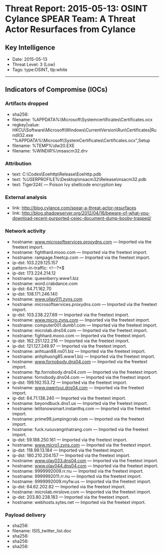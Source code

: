 # Threat Report: 2015-05-13: OSINT Cylance SPEAR Team: A Threat Actor Resurfaces from Cylance


## Key Intelligence
* Date: 2015-05-13
* Threat Level: 3 (Low)
* Tags: type:OSINT, tlp:white

---

## Indicators of Compromise (IOCs)
### Artifacts dropped
* sha256: <sha256>
* filename: %APPDATA%\Microsoft\Systemcertificates\Certificates.ocx
* regkey|value: HKCU\Software\Microsoft\Windows\CurrentVersion\Run\Certificates|Rundll32.exe "%APPDATA%\Microsoft\SystemCertificates\Certificates.ocx",Setup
* filename: %TEMP%\dw20.EXE
* filename: %WINDIR%\msascm32.drv

### Attribution
* text: C:\Codes\Eoehttp\Release\Eoehttp.pdb
* text: %USERPROFILE%\Desktop\msacm32\Release\msacm32.pdb
* text: Tiger324{ — Poison Ivy shellcode encryption key

### External analysis
* link: http://blog.cylance.com/spear-a-threat-actor-resurfaces
* link: http://blog.shadowserver.org/2012/04/16/beware-of-what-you-download-recent-purported-ceiec-document-dump-booby-trapped/

### Network activity
* hostname: www.microsoftservices.proxydns.com — Imported via the freetext import.
* hostname: fighthard.mooo.com — Imported via the freetext import.
* hostname: rampage.freetcp.com — Imported via the freetext import.
* ip-dst: 103.229.125.157
* pattern-in-traffic: <!--?*$
* ip-dst: 173.224.214.12
* hostname: queenberry.www1.biz
* hostname: word.crabdance.com
* ip-dst: 64.71.162.70
* ip-dst: 108.171.246.140
* hostname: www.ollay011.zyns.com
* hostname: microsoftservices.proxydns.com — Imported via the freetext import.
* ip-dst: 103.238.227.69 — Imported via the freetext import.
* hostname: www.micro.zyns.com — Imported via the freetext import.
* hostname: computer001.dumb1.com — Imported via the freetext import.
* hostname: microlab.dns04.com — Imported via the freetext import.
* hostname: fighhard.mooo.com — Imported via the freetext import.
* ip-dst: 162.251.122.216 — Imported via the freetext import.
* ip-dst: 121.127.249.97 — Imported via the freetext import.
* hostname: anhtuan88.ns01.biz — Imported via the freetext import.
* hostname: anhphuong85.www1.biz — Imported via the freetext import.
* hostname: www.fornobody.dns04.com — Imported via the freetext import.
* hostname: ftp.fornobody.dns04.com — Imported via the freetext import.
* hostname: fornobody.dns04.com — Imported via the freetext import.
* ip-dst: 199.192.153.72 — Imported via the freetext import.
* hostname: www.qwertyui.dns04.com — Imported via the freetext import.
* ip-dst: 64.71.138.240 — Imported via the freetext import.
* hostname: beyondbuck.dns1.us — Imported via the freetext import.
* hostname: letitsnowsmart.instanthq.com — Imported via the freetext import.
* hostname: prime98.jumpingcrab.com — Imported via the freetext import.
* hostname: fuck.ruouvangnhatrang.com — Imported via the freetext import.
* ip-dst: 59.188.250.161 — Imported via the freetext import.
* hostname: www.micro1.zyns.com — Imported via the freetext import.
* ip-dst: 118.99.13.184 — Imported via the freetext import.
* ip-dst: 180.210.204.157 — Imported via the freetext import.
* hostname: www.olay033.dns04.com — Imported via the freetext import.
* hostname: www.olay044.dns04.com — Imported via the freetext import.
* hostname: 9999992009.rr.nu — Imported via the freetext import.
* hostname: 9999992011.rr.nu — Imported via the freetext import.
* hostname: 9999992009.myfw.us — Imported via the freetext import.
* ip-dst: 64.62.202.82 — Imported via the freetext import.
* hostname: microlab.mrslove.com — Imported via the freetext import.
* ip-dst: 203.80.238.183 — Imported via the freetext import.
* hostname: webhosts.sytes.net — Imported via the freetext import.

### Payload delivery
* sha256: <sha256>
* filename: ISIS_twitter_list.doc
* sha256: <sha256>
* sha256: <sha256>
* sha256: <sha256>
